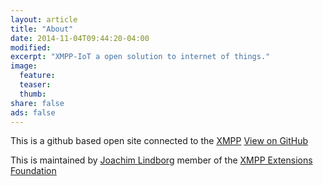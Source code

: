 ```yaml
---
layout: article
title: "About"
date: 2014-11-04T09:44:20-04:00
modified: 
excerpt: "XMPP-IoT a open solution to internet of things."
image:
  feature:
  teaser:
  thumb:
share: false
ads: false
---
```


This is a github based open site connected to the [XMPP](http://xmpp.org/)  <a href="https://github.com/xmpp-iot/xmpp-iot.github.io" class="btn-inverse">View on GitHub</a>

This is maintained by [Joachim Lindborg](http://lsys.se/)  member of the  [XMPP Extensions Foundation](http://xmpp.org/about-xmpp/xsf/xsf-member-list/)

